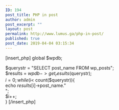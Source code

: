 ```yaml
---
ID: 194
post_title: PHP in post
author: admin
post_excerpt: ""
layout: post
permalink: http://www.lumus.ga/php-in-post/
published: true
post_date: 2019-04-04 03:15:34
---
```

[insert_php] 
global $wpdb;

$querystr = "SELECT post_name FROM wp_posts";  
$results = $wpdb->get_results($querystr);  
$i=0;  
while ($i< count($querystr)){  
echo $results[$i]->post_name."<br />";  
$i++;  
} 
[/insert_php]